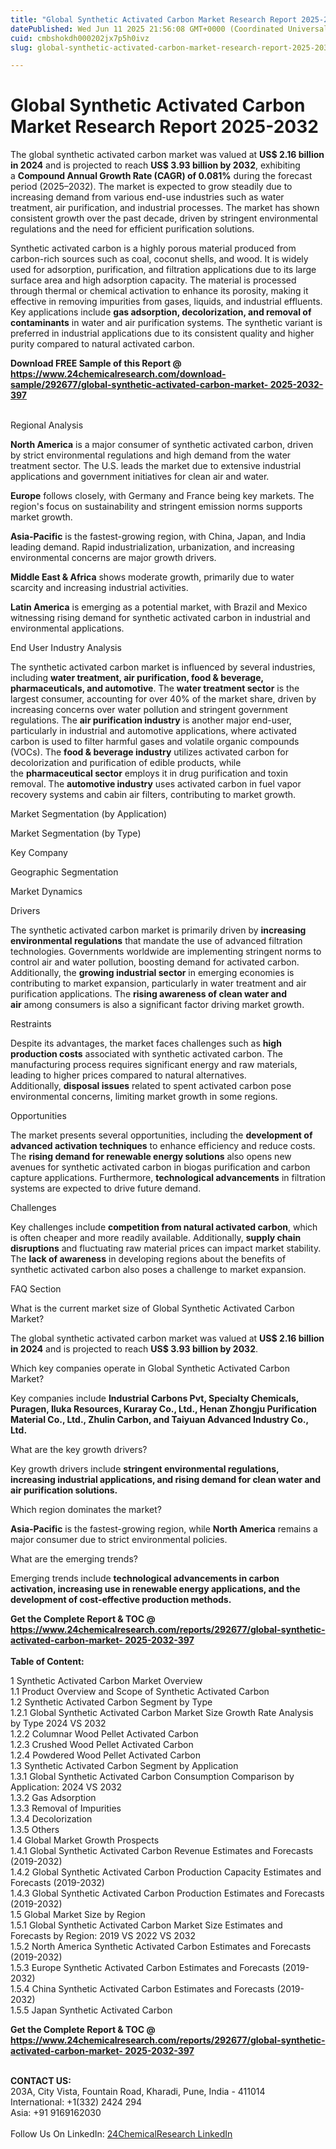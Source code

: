 ```yaml
---
title: "Global Synthetic Activated Carbon Market Research Report 2025-2032"
datePublished: Wed Jun 11 2025 21:56:08 GMT+0000 (Coordinated Universal Time)
cuid: cmbshokdh000202jx7p5h0ivz
slug: global-synthetic-activated-carbon-market-research-report-2025-2032-1

---
```


# Global Synthetic Activated Carbon Market Research Report 2025-2032

<p>The global synthetic activated carbon market was valued at <strong>US$ 2.16 billion in 2024</strong> and is projected to reach <strong>US$ 3.93 billion by 2032</strong>, exhibiting a <strong>Compound Annual Growth Rate (CAGR) of 0.081%</strong> during the forecast period (2025–2032). The market is expected to grow steadily due to increasing demand from various end-use industries such as water treatment, air purification, and industrial processes. The market has shown consistent growth over the past decade, driven by stringent environmental regulations and the need for efficient purification solutions.</p><p>
</p><p>Synthetic activated carbon is a highly porous material produced from carbon-rich sources such as coal, coconut shells, and wood. It is widely used for adsorption, purification, and filtration applications due to its large surface area and high adsorption capacity. The material is processed through thermal or chemical activation to enhance its porosity, making it effective in removing impurities from gases, liquids, and industrial effluents. Key applications include <strong>gas adsorption, decolorization, and removal of contaminants</strong> in water and air purification systems. The synthetic variant is preferred in industrial applications due to its consistent quality and higher purity compared to natural activated carbon.</p><div><b>Download FREE Sample of this Report @ 
            <a href="https://www.24chemicalresearch.com/download-sample/292677/global-synthetic-activated-carbon-market- 2025-2032-397">
            https://www.24chemicalresearch.com/download-sample/292677/global-synthetic-activated-carbon-market- 2025-2032-397</a></b></div><br><p>
Regional Analysis</p><p>
</p><p><strong>North America</strong> is a major consumer of synthetic activated carbon, driven by strict environmental regulations and high demand from the water treatment sector. The U.S. leads the market due to extensive industrial applications and government initiatives for clean air and water.</p><p>
</p><p><strong>Europe</strong> follows closely, with Germany and France being key markets. The region's focus on sustainability and stringent emission norms supports market growth.</p><p>
</p><p><strong>Asia-Pacific</strong> is the fastest-growing region, with China, Japan, and India leading demand. Rapid industrialization, urbanization, and increasing environmental concerns are major growth drivers.</p><p>
</p><p><strong>Middle East &amp; Africa</strong> shows moderate growth, primarily due to water scarcity and increasing industrial activities.</p><p>
</p><p><strong>Latin America</strong> is emerging as a potential market, with Brazil and Mexico witnessing rising demand for synthetic activated carbon in industrial and environmental applications.</p><p>
End User Industry Analysis</p><p>
</p><p>The synthetic activated carbon market is influenced by several industries, including <strong>water treatment, air purification, food &amp; beverage, pharmaceuticals, and automotive</strong>. The <strong>water treatment sector</strong> is the largest consumer, accounting for over 40% of the market share, driven by increasing concerns over water pollution and stringent government regulations. The <strong>air purification industry</strong> is another major end-user, particularly in industrial and automotive applications, where activated carbon is used to filter harmful gases and volatile organic compounds (VOCs). The <strong>food &amp; beverage industry</strong> utilizes activated carbon for decolorization and purification of edible products, while the <strong>pharmaceutical sector</strong> employs it in drug purification and toxin removal. The <strong>automotive industry</strong> uses activated carbon in fuel vapor recovery systems and cabin air filters, contributing to market growth.</p><p>
Market Segmentation (by Application)</p><p>
</p><p>
Market Segmentation (by Type)</p><p>
</p><p>
Key Company</p><p>
</p><p>
Geographic Segmentation</p><p>
</p><p>
Market Dynamics</p><p>
Drivers</p><p>
</p><p>The synthetic activated carbon market is primarily driven by <strong>increasing environmental regulations</strong> that mandate the use of advanced filtration technologies. Governments worldwide are implementing stringent norms to control air and water pollution, boosting demand for activated carbon. Additionally, the <strong>growing industrial sector</strong> in emerging economies is contributing to market expansion, particularly in water treatment and air purification applications. The <strong>rising awareness of clean water and air</strong> among consumers is also a significant factor driving market growth.</p><p>
Restraints</p><p>
</p><p>Despite its advantages, the market faces challenges such as <strong>high production costs</strong> associated with synthetic activated carbon. The manufacturing process requires significant energy and raw materials, leading to higher prices compared to natural alternatives. Additionally, <strong>disposal issues</strong> related to spent activated carbon pose environmental concerns, limiting market growth in some regions.</p><p>
Opportunities</p><p>
</p><p>The market presents several opportunities, including the <strong>development of advanced activation techniques</strong> to enhance efficiency and reduce costs. The <strong>rising demand for renewable energy solutions</strong> also opens new avenues for synthetic activated carbon in biogas purification and carbon capture applications. Furthermore, <strong>technological advancements</strong> in filtration systems are expected to drive future demand.</p><p>
Challenges</p><p>
</p><p>Key challenges include <strong>competition from natural activated carbon</strong>, which is often cheaper and more readily available. Additionally, <strong>supply chain disruptions</strong> and fluctuating raw material prices can impact market stability. The <strong>lack of awareness</strong> in developing regions about the benefits of synthetic activated carbon also poses a challenge to market expansion.</p><p>
FAQ Section</p><p>
What is the current market size of Global Synthetic Activated Carbon Market?</p><p>
</p><p>The global synthetic activated carbon market was valued at <strong>US$ 2.16 billion in 2024</strong> and is projected to reach <strong>US$ 3.93 billion by 2032</strong>.</p><p>
Which key companies operate in Global Synthetic Activated Carbon Market?</p><p>
</p><p>Key companies include <strong>Industrial Carbons Pvt, Specialty Chemicals, Puragen, Iluka Resources, Kuraray Co., Ltd., Henan Zhongju Purification Material Co., Ltd., Zhulin Carbon, and Taiyuan Advanced Industry Co., Ltd.</strong></p><p>
What are the key growth drivers?</p><p>
</p><p>Key growth drivers include <strong>stringent environmental regulations, increasing industrial applications, and rising demand for clean water and air purification solutions.</strong></p><p>
Which region dominates the market?</p><p>
</p><p><strong>Asia-Pacific</strong> is the fastest-growing region, while <strong>North America</strong> remains a major consumer due to strict environmental policies.</p><p>
What are the emerging trends?</p><p>
</p><p>Emerging trends include <strong>technological advancements in carbon activation, increasing use in renewable energy applications, and the development of cost-effective production methods.</strong></p>

<div><b>Get the Complete Report & TOC @ 
            <a href="https://www.24chemicalresearch.com/reports/292677/global-synthetic-activated-carbon-market- 2025-2032-397">
            https://www.24chemicalresearch.com/reports/292677/global-synthetic-activated-carbon-market- 2025-2032-397</a></b></div><br>
            <b>Table of Content:</b><p>1 Synthetic Activated Carbon Market Overview<br />
    1.1 Product Overview and Scope of Synthetic Activated Carbon<br />
    1.2 Synthetic Activated Carbon Segment by Type<br />
        1.2.1 Global Synthetic Activated Carbon Market Size Growth Rate Analysis by Type 2024 VS 2032<br />
        1.2.2 Columnar Wood Pellet Activated Carbon<br />
        1.2.3 Crushed Wood Pellet Activated Carbon<br />
        1.2.4 Powdered Wood Pellet Activated Carbon<br />
    1.3 Synthetic Activated Carbon Segment by Application<br />
        1.3.1 Global Synthetic Activated Carbon Consumption Comparison by Application: 2024 VS 2032<br />
        1.3.2 Gas Adsorption<br />
        1.3.3 Removal of Impurities<br />
        1.3.4 Decolorization<br />
        1.3.5 Others<br />
    1.4 Global Market Growth Prospects<br />
        1.4.1 Global Synthetic Activated Carbon Revenue Estimates and Forecasts (2019-2032)<br />
        1.4.2 Global Synthetic Activated Carbon Production Capacity Estimates and Forecasts (2019-2032)<br />
        1.4.3 Global Synthetic Activated Carbon Production Estimates and Forecasts (2019-2032)<br />
    1.5 Global Market Size by Region<br />
        1.5.1 Global Synthetic Activated Carbon Market Size Estimates and Forecasts by Region: 2019 VS 2022 VS 2032<br />
        1.5.2 North America Synthetic Activated Carbon Estimates and Forecasts (2019-2032)<br />
        1.5.3 Europe Synthetic Activated Carbon Estimates and Forecasts (2019-2032)<br />
        1.5.4 China Synthetic Activated Carbon Estimates and Forecasts (2019-2032)<br />
        1.5.5 Japan Synthetic Activated Carbon</p>

<div><b>Get the Complete Report & TOC @ 
            <a href="https://www.24chemicalresearch.com/reports/292677/global-synthetic-activated-carbon-market- 2025-2032-397">
            https://www.24chemicalresearch.com/reports/292677/global-synthetic-activated-carbon-market- 2025-2032-397</a></b></div><br>

<b>CONTACT US:</b><br>
            203A, City Vista, Fountain Road, Kharadi, Pune, India - 411014<br>
            International: +1(332) 2424 294<br>
            Asia: +91 9169162030 <br><br>
            Follow Us On LinkedIn: <a href="https://www.linkedin.com/company/24chemicalresearch/">24ChemicalResearch LinkedIn</a>